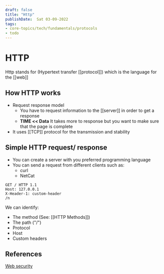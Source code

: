 ```yaml
---
draft: false
title: "Http"
publishDate:  Sat 03-09-2022
tags: 
- core-topics/tech/fundamentals/protocols
- todo
---
```


# HTTP
Http stands for (Hypertext transfer [[protocol]]) which is the language for the [[web]]

## How HTTP works
- Request response model
	- You have to request information to the [[server]] in order to get a response
	- **TIME << Data** It takes more to response but you want to make sure that the page is complete
- It uses [[TCP]] protocol for the transmission and stability 

## Simple HTTP request/ response
- You can create a server with you preferred programming language
- You can send a request from different clients such as:
	- curl
	- NetCat
```
GET / HTTP 1.1
Host: 127.0.0.1
X-Header-1: custom-header
/n
```

We can identify:
- The method (See: [[HTTP Methods]])
- The path ("/")
- Protocol 
- Host
- Custom headers


## References

[Web security](https://www.youtube.com/watch?v=80VviDER96I&list=WL&index=77&t=1s)